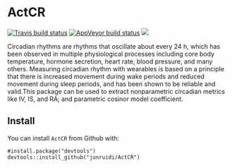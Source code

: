 # ActCR
[![Travis build status](https://travis-ci.com/junruidi/ActCR.svg?branch=master)](https://travis-ci.com/junruidi/ActCR)
[![AppVeyor build status](https://ci.appveyor.com/api/projects/status/github/junruidi/ActCR?branch=master&svg=true)](https://ci.appveyor.com/project/junruidi/ActCR)
[![](https://cranlogs.r-pkg.org/badges/grand-total/ActCR)](https://CRAN.R-project.org/package=ActCR)



Circadian rhythms are rhythms that oscillate about every 24 h, which has been observed in multiple physiological processes including core
body temperature, hormone secretion, heart rate, blood pressure, and many others. Measuring circadian rhythm with wearables is based on a principle that there is increased movement during wake periods and reduced movement during sleep periods, and has been shown to be reliable and valid.This package can be used to 
extract nonparametric circadian metrics like IV, IS, and RA; and parametric cosinor model
coefficient.


## Install
You can install `ActCR` from Github with:
```{r}
#install.package("devtools")
devtools::install_github("junruidi/ActCR")
```




